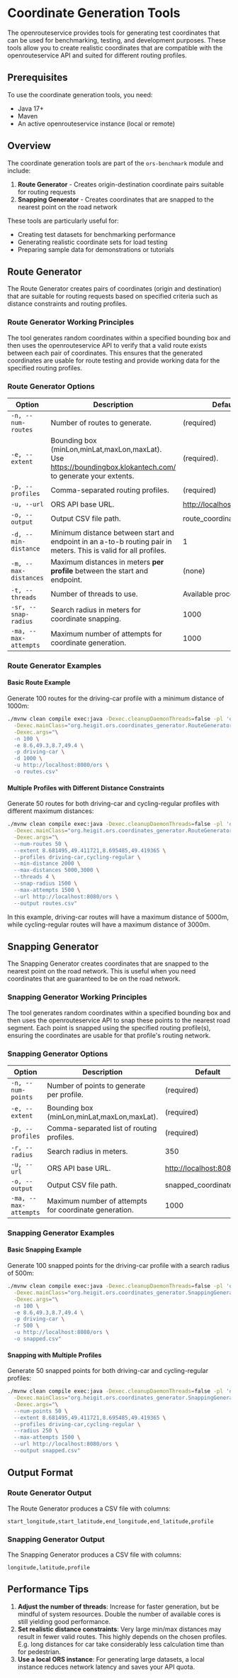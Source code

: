 # Coordinate Generation Tools

The openrouteservice provides tools for generating test coordinates that can be used for benchmarking, testing, and development purposes. These tools allow you to create realistic coordinates that are compatible with the openrouteservice API and suited for different routing profiles.

## Prerequisites

To use the coordinate generation tools, you need:

- Java 17+
- Maven
- An active openrouteservice instance (local or remote)

## Overview

The coordinate generation tools are part of the `ors-benchmark` module and include:

1. **Route Generator** - Creates origin-destination coordinate pairs suitable for routing requests
2. **Snapping Generator** - Creates coordinates that are snapped to the nearest point on the road network

These tools are particularly useful for:

- Creating test datasets for benchmarking performance
- Generating realistic coordinate sets for load testing
- Preparing sample data for demonstrations or tutorials

## Route Generator

The Route Generator creates pairs of coordinates (origin and destination) that are suitable for routing requests based on specified criteria such as distance constraints and routing profiles.

### Route Generator Working Principles

The tool generates random coordinates within a specified bounding box and then uses the openrouteservice API to verify that a valid route exists between each pair of coordinates. This ensures that the generated coordinates are usable for route testing and provide working data for the specified routing profiles.

### Route Generator Options

| Option                | Description                                                                                                      | Default                     |
|-----------------------|------------------------------------------------------------------------------------------------------------------|-----------------------------|
| `-n, --num-routes`    | Number of routes to generate.                                                                                    | (required)                  |
| `-e, --extent`        | Bounding box (minLon,minLat,maxLon,maxLat).  Use <https://boundingbox.klokantech.com/> to generate your extents. | (required).                 |
| `-p, --profiles`      | Comma-separated routing profiles.                                                                                | (required)                  |
| `-u, --url`           | ORS API base URL.                                                                                                | <http://localhost:8080/ors> |
| `-o, --output`        | Output CSV file path.                                                                                            | route_coordinates.csv       |
| `-d, --min-distance`  | Minimum distance between start and endpoint in an a-to-b routing pair in meters. This is valid for all profiles. | 1                           |
| `-m, --max-distances` | Maximum distances in meters **per profile** between the start and endpoint.                                      | (none)                      |
| `-t, --threads`       | Number of threads to use.                                                                                        | Available processors        |
| `-sr, --snap-radius`  | Search radius in meters for coordinate snapping.                                                                 | 1000                        |
| `-ma, --max-attempts` | Maximum number of attempts for coordinate generation.                                                            | 1000                        |

### Route Generator Examples

#### Basic Route Example

Generate 100 routes for the driving-car profile with a minimum distance of 1000m:

```bash
./mvnw clean compile exec:java -Dexec.cleanupDaemonThreads=false -pl 'ors-benchmark' \
  -Dexec.mainClass="org.heigit.ors.coordinates_generator.RouteGeneratorApp" \
  -Dexec.args="\
  -n 100 \
  -e 8.6,49.3,8.7,49.4 \
  -p driving-car \
  -d 1000 \
  -u http://localhost:8080/ors \
  -o routes.csv"
```

#### Multiple Profiles with Different Distance Constraints

Generate 50 routes for both driving-car and cycling-regular profiles with different maximum distances:

```bash
./mvnw clean compile exec:java -Dexec.cleanupDaemonThreads=false -pl 'ors-benchmark' \
  -Dexec.mainClass="org.heigit.ors.coordinates_generator.RouteGeneratorApp" \
  -Dexec.args="\
  --num-routes 50 \
  --extent 8.681495,49.411721,8.695485,49.419365 \
  --profiles driving-car,cycling-regular \
  --min-distance 2000 \
  --max-distances 5000,3000 \
  --threads 4 \
  --snap-radius 1500 \
  --max-attempts 1500 \
  --url http://localhost:8080/ors \
  --output routes.csv"
```

In this example, driving-car routes will have a maximum distance of 5000m, while cycling-regular routes will have a maximum distance of 3000m.

## Snapping Generator

The Snapping Generator creates coordinates that are snapped to the nearest point on the road network. This is useful when you need coordinates that are guaranteed to be on the road network.

### Snapping Generator Working Principles

The tool generates random coordinates within a specified bounding box and then uses the openrouteservice API to snap these points to the nearest road segment. Each point is snapped using the specified routing profile(s), ensuring the coordinates are usable for that profile's routing network.

### Snapping Generator Options

| Option                | Description                                           | Default                     |
|-----------------------|-------------------------------------------------------|-----------------------------|
| `-n, --num-points`    | Number of points to generate per profile.             | (required)                  |
| `-e, --extent`        | Bounding box (minLon,minLat,maxLon,maxLat).           | (required)                  |
| `-p, --profiles`      | Comma-separated list of routing profiles.             | (required)                  |
| `-r, --radius`        | Search radius in meters.                              | 350                         |
| `-u, --url`           | ORS API base URL.                                     | <http://localhost:8080/ors> |
| `-o, --output`        | Output CSV file path.                                 | snapped_coordinates.csv     |
| `-ma, --max-attempts` | Maximum number of attempts for coordinate generation. | 1000                        |

### Snapping Generator Examples

#### Basic Snapping Example

Generate 100 snapped points for the driving-car profile with a search radius of 500m:

```bash
./mvnw clean compile exec:java -Dexec.cleanupDaemonThreads=false -pl 'ors-benchmark' \
  -Dexec.mainClass="org.heigit.ors.coordinates_generator.SnappingGeneratorApp" \
  -Dexec.args="\
  -n 100 \
  -e 8.6,49.3,8.7,49.4 \
  -p driving-car \
  -r 500 \
  -u http://localhost:8080/ors \
  -o snapped.csv"
```

#### Snapping with Multiple Profiles

Generate 50 snapped points for both driving-car and cycling-regular profiles:

```bash
./mvnw clean compile exec:java -Dexec.cleanupDaemonThreads=false -pl 'ors-benchmark' \
  -Dexec.mainClass="org.heigit.ors.coordinates_generator.SnappingGeneratorApp" \
  -Dexec.args="\
  --num-points 50 \
  --extent 8.681495,49.411721,8.695485,49.419365 \
  --profiles driving-car,cycling-regular \
  --radius 250 \
  --max-attempts 1500 \
  --url http://localhost:8080/ors \
  --output snapped.csv"
```

## Output Format

### Route Generator Output

The Route Generator produces a CSV file with columns:

```csv
start_longitude,start_latitude,end_longitude,end_latitude,profile
```

### Snapping Generator Output

The Snapping Generator produces a CSV file with columns:

```csv
longitude,latitude,profile
```

## Performance Tips

1. **Adjust the number of threads**: Increase for faster generation, but be mindful of system resources. Double the number of available cores is still yielding good performance.
2. **Set realistic distance constraints**: Very large min/max distances may result in fewer valid routes. This highly depends on the chosen profiles. E.g. long distances for car take considerably less calculation time than for pedestrian.
3. **Use a local ORS instance**: For generating large datasets, a local instance reduces network latency and saves your API quota.
